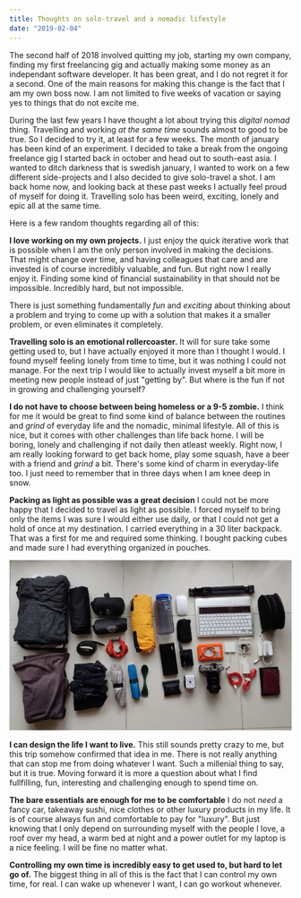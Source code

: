 ```yaml
---
title: Thoughts on solo-travel and a nomadic lifestyle
date: "2019-02-04"
---
```


The second half of 2018 involved quitting my job, starting my own company, finding my first freelancing gig and actually making some money as an independant software developer. It has been great, and I do not regret it for a second. One of the main reasons for making this change is the fact that I am my own boss now. I am not limited to five weeks of vacation or saying yes to things that do not excite me.

During the last few years I have thought a lot about trying this _digital nomad_ thing. Travelling and working _at the same time_ sounds almost to good to be true. So I decided to try it, at least for a few weeks. The month of january has been kind of an experiment. I decided to take a break from the ongoing freelance gig I started back in october and head out to south-east asia. I wanted to ditch darkness that is swedish january, I wanted to work on a few different side-projects and I also decided to give solo-travel a shot. I am back home now, and looking back at these past weeks I actually feel proud of myself for doing it. Travelling solo has been weird, exciting, lonely and epic all at the same time.

Here is a few random thoughts regarding all of this:

**I love working on my own projects.**
I just enjoy the quick iterative work that is possible when I am the only person involved in making the decisions. That might change over time, and having colleagues that care and are invested is of course incredibly valuable, and fun. But right now I really enjoy it. Finding some kind of financial sustainability in that should not be impossible. Incredibly hard, but not impossible.

There is just something fundamentally _fun_ and _exciting_ about thinking about a problem and trying to come up with a solution that makes it a smaller problem, or even eliminates it completely.

**Travelling solo is an emotional rollercoaster.**
It will for sure take some getting used to, but I have actually enjoyed it more than I thought I would. I found myself feeling lonely from time to time, but it was nothing I could not manage. For the next trip I would like to actually invest myself a bit more in meeting new people instead of just "getting by". But where is the fun if not in growing and challenging yourself?

**I do not have to choose between being homeless or a 9-5 zombie.**
I think for me it would be great to find some kind of balance between the routines and _grind_ of everyday life and the nomadic, minimal lifestyle. All of this is nice, but it comes with other challenges than life back home. I will be boring, lonely and challenging if not daily then atleast weekly. Right now, I am really looking forward to get back home, play some squash, have a beer with a friend and _grind_ a bit. There's some kind of charm in everyday-life too. I just need to remember that in three days when I am knee deep in snow.

**Packing as light as possible was a great decision**
I could not be more happy that I decided to travel as light as possible. I forced myself to bring only the items I was sure I would either use daily, or that I could not get a hold of once at my destination. I carried everything in a 30 liter backpack. That was a first for me and required some thinking. I bought packing cubes and made sure I had everything organized in pouches.

<img src="./gear.jpg" />

**I can design the life I want to live.**
This still sounds pretty crazy to me, but this trip somehow confirmed that idea in me. There is not really anything that can stop me from doing whatever I want. Such a millenial thing to say, but it is true. Moving forward it is more a question about what I find fullfilling, fun, interesting and challenging enough to spend time on.

**The bare essentials are enough for me to be comfortable**
I do not _need_ a fancy car, takeaway sushi, nice clothes or other luxury products in my life. It is of course always fun and comfortable to pay for "luxury". But just knowing that I only depend on surrounding myself with the people I love, a roof over my head, a warm bed at night and a power outlet for my laptop is a nice feeling. I will be fine no matter what.

**Controlling my own time is incredibly easy to get used to, but hard to let go of.**
The biggest thing in all of this is the fact that I can control my own time, for real. I can wake up whenever I want, I can go workout whenever.
